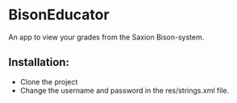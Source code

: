 # BisonEducator

An app to view your grades from the Saxion Bison-system.

## Installation:
- Clone the project
- Change the username and password in the res/strings.xml file.
